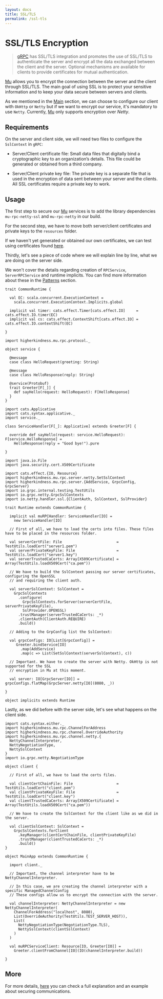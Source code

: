 ```yaml
---
layout: docs
title: SSL/TLS
permalink: /ssl-tls
---
```


# SSL/TLS Encryption

> [gRPC](https://grpc.io/docs/guides/auth.html) has SSL/TLS integration and promotes the use of SSL/TLS to authenticate the server and encrypt all the data exchanged between the client and the server. Optional mechanisms are available for clients to provide certificates for mutual authentication.

[Mu] allows you to encrypt the connection between the server and the client through SSL/TLS. The main goal of using SSL is to protect your sensitive information and to keep your data secure between servers and clients.

As we mentioned in the [Main](/mu/scala/) section, we can choose to configure our client with `OkHttp` or `Netty` but if we want to encrypt our service, it's mandatory to use `Netty`. Currently, [Mu] only supports encryption over *Netty*.

## Requirements 

On the server and client side, we will need two files to configure the `SslContext` in `gRPC`:

* Server/Client certificate file: Small data files that digitally bind a cryptographic key to an organization’s details. This file could be generated or obtained from a third company.

* Server/Client private key file: The private key is a separate file that is used in the encryption of data sent between your server and the clients. All SSL certificates require a private key to work.

## Usage

The first step to secure our [Mu] services is to add the library dependencies `mu-rpc-netty-ssl` and `mu-rpc-netty` in our build.

For the second step, we have to move both server/client certificates and private keys to the `resources` folder.

If we haven't yet generated or obtained our own certificates, we can test using certificates found [here](https://github.com/grpc/grpc-java/tree/master/testing/src/main/resources/certs).

Thirdly, let's see a piece of code where we will explain line by line, what we are doing on the server side.

We won't cover the details regarding creation of `RPCService`, `ServerRPCService` and runtime implicits. You can find more information about these in the [Patterns](patterns) section.

```tut:invisible
trait CommonRuntime {

  val EC: scala.concurrent.ExecutionContext =
    scala.concurrent.ExecutionContext.Implicits.global

  implicit val timer: cats.effect.Timer[cats.effect.IO]     = cats.effect.IO.timer(EC)
  implicit val cs: cats.effect.ContextShift[cats.effect.IO] = cats.effect.IO.contextShift(EC)

}
```

```tut:invisible
import higherkindness.mu.rpc.protocol._

object service {

  @message
  case class HelloRequest(greeting: String)

  @message
  case class HelloResponse(reply: String)

  @service(Protobuf)
  trait Greeter[F[_]] {
    def sayHello(request: HelloRequest): F[HelloResponse]
  }
}
```

```tut:invisible
import cats.Applicative
import cats.syntax.applicative._
import service._

class ServiceHandler[F[_]: Applicative] extends Greeter[F] {

  override def sayHello(request: service.HelloRequest): F[service.HelloResponse] =
    HelloResponse(reply = "Good bye!").pure

}
```

```tut:silent
import java.io.File
import java.security.cert.X509Certificate

import cats.effect.{IO, Resource}
import higherkindness.mu.rpc.server.netty.SetSslContext
import higherkindness.mu.rpc.server.{AddService, GrpcConfig, GrpcServer}
import io.grpc.internal.testing.TestUtils
import io.grpc.netty.GrpcSslContexts
import io.netty.handler.ssl.{ClientAuth, SslContext, SslProvider}

trait Runtime extends CommonRuntime {

  implicit val muRPCHandler: ServiceHandler[IO] =
    new ServiceHandler[IO]

  // First of all, we have to load the certs into files. These files have to be placed in the resources folder.

  val serverCertFile: File                         = TestUtils.loadCert("server1.pem")
  val serverPrivateKeyFile: File                   = TestUtils.loadCert("server1.key")
  val serverTrustedCaCerts: Array[X509Certificate] = Array(TestUtils.loadX509Cert("ca.pem"))

  // We have to build the SslContext passing our server certificates, configuring the OpenSSL
  // and requiring the client auth.

  val serverSslContext: SslContext =
    GrpcSslContexts
      .configure(
        GrpcSslContexts.forServer(serverCertFile, serverPrivateKeyFile),
        SslProvider.OPENSSL)
      .trustManager(serverTrustedCaCerts: _*)
      .clientAuth(ClientAuth.REQUIRE)
      .build()

  // Adding to the GrpConfig list the SslContext:

  val grpcConfigs: IO[List[GrpcConfig]] =
     Greeter.bindService[IO]
       .map(AddService)
       .map(c => List(SetSslContext(serverSslContext), c))

  // Important. We have to create the server with Netty. OkHttp is not supported for the SSL
  // encryption in Mu at this moment.

  val server: IO[GrpcServer[IO]] = grpcConfigs.flatMap(GrpcServer.netty[IO](8080, _))

}

object implicits extends Runtime
```

Lastly, as we did before with the server side, let's see what happens on the client side.

```tut:silent
import cats.syntax.either._
import higherkindness.mu.rpc.ChannelForAddress
import higherkindness.mu.rpc.channel.OverrideAuthority
import higherkindness.mu.rpc.channel.netty.{
  NettyChannelInterpreter,
  NettyNegotiationType,
  NettySslContext
}
import io.grpc.netty.NegotiationType

object client {

  // First of all, we have to load the certs files.

  val clientCertChainFile: File                    = TestUtils.loadCert("client.pem")
  val clientPrivateKeyFile: File                   = TestUtils.loadCert("client.key")
  val clientTrustedCaCerts: Array[X509Certificate] = Array(TestUtils.loadX509Cert("ca.pem"))

  // We have to create the SslContext for the client like as we did in the server.

  val clientSslContext: SslContext =
    GrpcSslContexts.forClient
      .keyManager(clientCertChainFile, clientPrivateKeyFile)
      .trustManager(clientTrustedCaCerts: _*)
      .build()
}

object MainApp extends CommonRuntime {

  import client._

  // Important, the channel interpreter have to be NettyChannelInterpreter.

  // In this case, we are creating the channel interpreter with a specific ManagedChannelConfig
  // These configs allow us to encrypt the connection with the server.

  val channelInterpreter: NettyChannelInterpreter = new NettyChannelInterpreter(
    ChannelForAddress("localhost", 8080),
    List(OverrideAuthority(TestUtils.TEST_SERVER_HOST)),
    List(
      NettyNegotiationType(NegotiationType.TLS),
      NettySslContext(clientSslContext)
    )
  )

  val muRPCServiceClient: Resource[IO, Greeter[IO]] =
    Greeter.clientFromChannel[IO](IO(channelInterpreter.build))

}
```

## More
For more details, [here](https://www.47deg.com/blog/mu-rpc-securing-communications-with-mu/) you can check a full explanation and an example about securing communications.

[RPC]: https://en.wikipedia.org/wiki/Remote_procedure_call
[HTTP/2]: https://http2.github.io/
[gRPC]: https://grpc.io/
[Mu]: https://github.com/higherkindness/mu
[Java gRPC]: https://github.com/grpc/grpc-java
[JSON]: https://en.wikipedia.org/wiki/JSON
[gRPC guide]: https://grpc.io/docs/guides/
[PBDirect]: https://github.com/47deg/pbdirect
[scalamacros]: https://github.com/scalamacros/paradise
[Monix]: https://monix.io/
[cats-effect]: https://github.com/typelevel/cats-effect
[Metrifier]: https://github.com/47deg/metrifier

